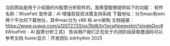 当前网站是用于介绍我的AI股票分析软件的，我希望能够提供如下的功能：
软件名称：WiseFett
宣传语：AI 增强型投资决策支持系统
下载地址：分为mac和win两个平台的下载地址，其中mac分为 x86 和 arm架构
文档链接：https://www.yuque.com/u12072733/os76d6/hr1gcwfipegvslim?singleDoc# 《WiseFett - AI 股票分析工具》
告诉用户我们正在处于内测阶段获取邀请码可以参考文档
footer显示：开发团队 bitrhythm 2025